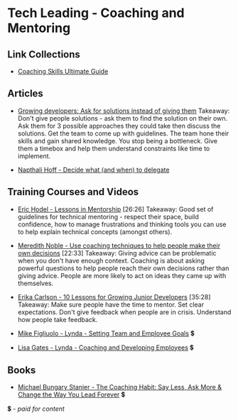 # Tech Leading - Coaching and Mentoring

## Link Collections

- [Coaching Skills Ultimate Guide](https://www.makingbusinessmatter.co.uk/coaching-skills-ultimate-guide/)

## Articles

- [Growing developers: Ask for solutions instead of giving them](http://5whys.com/blog/growing-developers-ask-for-solutions-instead-of-giving-them.html)
Takeaway: Don't give people solutions - ask them to find the solution on their own. Ask them for 3 possible approaches they could take then discuss the solutions. Get the team to come up with guidelines. The team hone their skills and gain shared knowledge. You stop being a bottleneck. Give them a timebox and help them understand constraints like time to implement.

- [Napthali Hoff - Decide what (and when) to delegate](https://www.smartbrief.com/original/2018/09/decide-what-and-when-delegate)


## Training Courses and Videos

- [Eric Hodel - Lessons in Mentorship](https://www.youtube.com/watch?v=2uzvH2uR3-I) [26:26]
Takeaway: Good set of guidelines for technical mentoring - respect their space, build confidence, how to manage frustrations and thinking tools you can use to help explain technical concepts (amongst others). 

- [Meredith Noble - Use coaching techniques to help people make their own decisions](https://vimeo.com/128634479)  [22:33]
Takeaway: Giving advice can be problematic when you don't have enough context. Coaching is about asking powerful questions to help people reach their own decisions rather than giving advice.  People are more likely to act on ideas they came up with themselves.

- [Erika Carlson - 10 Lessons for Growing Junior Developers](https://www.youtube.com/watch?v=6YQsdjfny1Q) [35:28]
Takeaway: Make sure people have the time to mentor. Set clear expectations. Don't give feedback when people are in crisis. Understand how people take feedback.

- [Mike Figliuolo - Lynda - Setting Team and Employee Goals](https://www.lynda.com/Business-Skills-tutorials/How-Set-Team-Employee-Goals/456353-2.html) 💲

- [Lisa Gates - Lynda - Coaching and Developing Employees](https://www.lynda.com/Business-Skills-tutorials/Coaching-Developing-Employees/115863-2.html)  💲

## Books
- [Michael Bungary Stanier - The Coaching Habit: Say Less, Ask More & Change the Way You Lead Forever](https://www.amazon.co.uk/gp/aw/d/B01BUIBBZI?qid=1464648063&sr=8-1-fkmr0) 💲


💲 - *paid for content*
